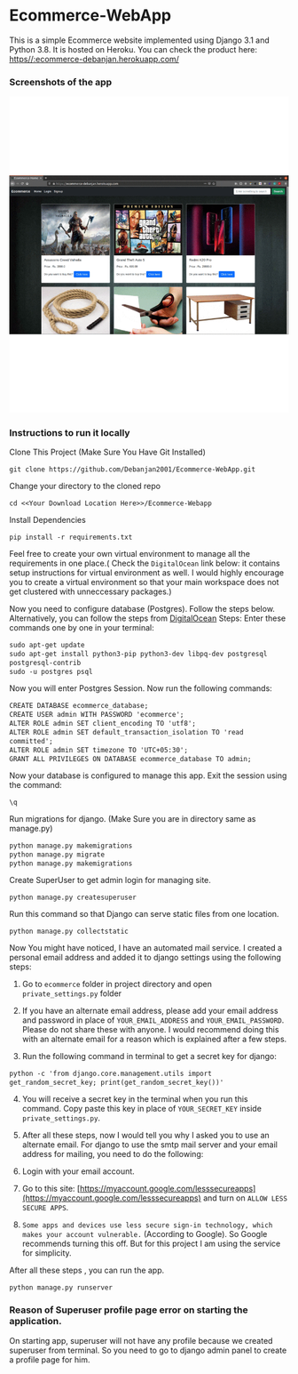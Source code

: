 # Ecommerce-WebApp

This is a simple Ecommerce website implemented using Django 3.1 and Python 3.8. It is hosted on Heroku. You can check the product here: [https//:ecommerce-debanjan.herokuapp.com/](https//:ecommerce-debanjan.herokuapp.com/)


### Screenshots of the app
![ Ecommerce-WebApp Screenshots](Ecommerce.gif)

### Instructions to run it locally

Clone This Project (Make Sure You Have Git Installed)
```
git clone https://github.com/Debanjan2001/Ecommerce-WebApp.git
```

Change your directory to the cloned repo

```
cd <<Your Download Location Here>>/Ecommerce-Webapp
```

Install Dependencies 
```
pip install -r requirements.txt
```
Feel free to create your own virtual environment to manage all the requirements in one place.( Check the `DigitalOcean` link below: it contains setup instructions for virtual environment as well. I would highly encourage you to create a virtual environment so that your main workspace does not get clustered with unneccessary packages.)

Now you need to configure database (Postgres). Follow the steps below. Alternatively, you can follow the steps from [DigitalOcean](https://www.digitalocean.com/community/tutorials/how-to-use-postgresql-with-your-django-application-on-ubuntu-16-04)
Steps: Enter these commands one by one in your terminal:
```
sudo apt-get update
sudo apt-get install python3-pip python3-dev libpq-dev postgresql postgresql-contrib
sudo -u postgres psql
```

Now you will enter Postgres Session. Now run the following commands:
```
CREATE DATABASE ecommerce_database;
CREATE USER admin WITH PASSWORD 'ecommerce';
ALTER ROLE admin SET client_encoding TO 'utf8';
ALTER ROLE admin SET default_transaction_isolation TO 'read committed';
ALTER ROLE admin SET timezone TO 'UTC+05:30';
GRANT ALL PRIVILEGES ON DATABASE ecommerce_database TO admin;
```

Now your database is configured to manage this app. Exit the session using the command:
```
\q
```

Run migrations for django. (Make Sure you are in directory same as manage.py)
```
python manage.py makemigrations
python manage.py migrate
python manage.py makemigrations
```

Create SuperUser to get admin login for managing site.
```
python manage.py createsuperuser
```

Run this command so that Django can serve static files from one location.
```
python manage.py collectstatic
```

Now You might have noticed, I have an automated mail service. I created a personal email address and added it to django settings using the following steps:

1. Go to `ecommerce` folder in project directory and open `private_settings.py` folder

2. If you have an alternate email address, please add your email address and password in place of `YOUR_EMAIL_ADDRESS` and `YOUR_EMAIL_PASSWORD`. Please do not share these with anyone. I would recommend doing this with an alternate email for a reason which is explained after a few steps.

3. Run the following command in terminal to get a secret key for django: 
```
python -c 'from django.core.management.utils import get_random_secret_key; print(get_random_secret_key())' 
```

4. You will receive a secret key in the terminal when you run this command. Copy paste this key in place of `YOUR_SECRET_KEY` inside `private_settings.py`.

5. After all these steps, now I would tell you why I asked you to use an alternate email. For django to use the smtp mail server and your email address for mailing, you need to do the following:

6. Login with your email account.

7. Go to this site: [https://myaccount.google.com/lesssecureapps](https://myaccount.google.com/lesssecureapps) and turn on `ALLOW LESS SECURE APPS`.

8. `Some apps and devices use less secure sign-in technology, which makes your account vulnerable.` (According to Google). So Google recommends turning this off. But for this project I am using the service for simplicity.

After all these steps , you can run the app. 
```
python manage.py runserver
```

### Reason of Superuser profile page error on starting the application.
On starting app, superuser will not have any profile because we created superuser from terminal. So you need to go to django admin panel to create a profile page for him.
